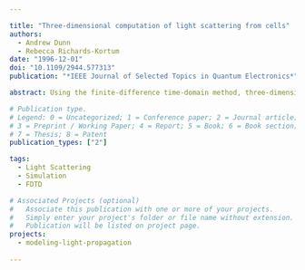 ```yaml
---

title: "Three-dimensional computation of light scattering from cells"
authors:
  - Andrew Dunn
  - Rebecca Richards-Kortum
date: "1996-12-01"
doi: "10.1109/2944.577313"
publication: "*IEEE Journal of Selected Topics in Quantum Electronics*"

abstract: Using the finite-difference time-domain method, three-dimensional scattering patterns are computed for cells containing multiple organelles. The scattering cross section and average cosine of the scattering angle are computed for cells as a function of volume fraction of melanin granules and mitochondria. Results show that small organelles play a significant role in light scattering from cells, and the volume fraction of organelles affects both the total amount of scattered light and the angular distribution of scattered light.

# Publication type.
# Legend: 0 = Uncategorized; 1 = Conference paper; 2 = Journal article;
# 3 = Preprint / Working Paper; 4 = Report; 5 = Book; 6 = Book section;
# 7 = Thesis; 8 = Patent
publication_types: ["2"]

tags:
  - Light Scattering
  - Simulation
  - FDTD

# Associated Projects (optional)
#   Associate this publication with one or more of your projects.
#   Simply enter your project's folder or file name without extension.
#   Publication will be listed on project page.
projects:
  - modeling-light-propagation
  
---
```

